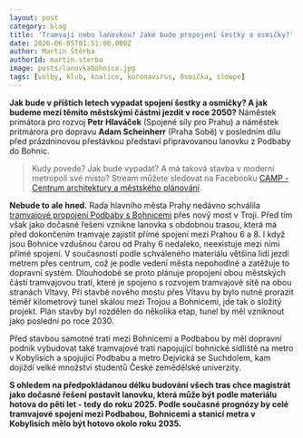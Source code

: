 ```yaml
---
layout: post
category: blog
title: 'Tramvají nebo lanovkou? Jaké bude propojení šestky a osmičky?'
date: 2020-06-05T01:51:00.000Z
author: Martin Štěrba
authorId: martin.sterba
image: posts/lanovkabohnice.jpg
tags: [volby, klub, koalice, koronavirus, Osmička, sloupe]
---
```


**Jak bude v příštích letech vypadat spojení šestky a osmičky? A jak budeme mezi těmito městskými částmi jezdit v roce 2050?** Náměstek primátora pro rozvoj **Petr Hlaváček** (Spojené síly pro Prahu) a náměstek pritmárora pro dopravu **Adam Scheinherr** (Praha Sobě) v posledním dílu před prázdninovou přestávkou představí připravovanou lanovku z Podbaby do Bohnic.

> Kudy povede? Jak bude vypadat? A má taková stavba v moderní metropoli své místo? Stream můžete sledovat na Facebooku [CAMP - Centrum architektury a městského plánování](https://www.facebook.com/camppraha/).

**Nebude to ale hned.** Rada hlavního města Prahy nedávno schválila [tramvajové propojení Podbaby s Bohnicemi](https://www.idnes.cz/praha/zpravy/podbaba-troja-bohnice-spoji-tramvaj-a-lanovka.A200504_121932_praha-zpravy_rsr) přes nový most v Troji. Před tím však jako dočasné řešení vznikne lanovka s obdobnou trasou, která má před dokončením tramvaje zajistit přímé spojení mezi Prahou 6 a 8. I když jsou Bohnice vzdušnou čarou od Prahy 6 nedaleko, neexistuje mezi nimi přímé spojení. V současnosti podle schváleného materiálu většina lidí jezdí metrem přes centrum, což je podle vedení města nepohodlné a zatěžuje to dopravní systém. Dlouhodobě se proto plánuje propojení obou městských částí tramvajovou tratí, které je spojeno s rozvojem tramvajové sítě na obou stranách Vltavy. Při stavbě nového mostu přes Vltavu by bylo nutné prorazit téměř kilometrový tunel skálou mezi Trojou a Bohnicemi, jde tak o složitý projekt. Plán stavby byl rozdělen do několika etap, tunel by měl vzniknout jako poslední po roce 2030.

Před stavbou samotné trati mezi Bohnicemi a Podbabou by měl dopravní podnik vybudovat také tramvajové trati napojující bohnické sídliště na metro v Kobylisích a spojující Podbabu a metro Dejvická se Suchdolem, kam dojíždí velké množství studentů České zemědělské univerzity.

**S ohledem na předpokládanou délku budování všech tras chce magistrát jako dočasné řešení postavit lanovku, která může být podle materiálu hotova do pěti let - tedy do roku 2025. Podle současné prognózy by celé tramvajové spojení mezi Podbabou, Bohnicemi a stanicí metra v Kobylisích mělo být hotovo okolo roku 2035.**
